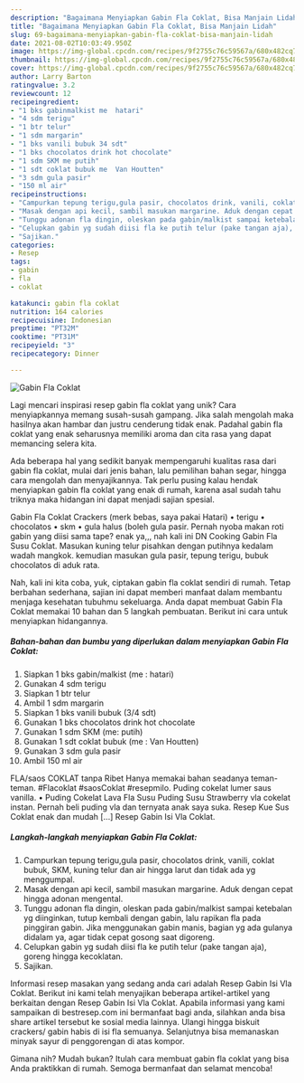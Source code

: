 ```yaml
---
description: "Bagaimana Menyiapkan Gabin Fla Coklat, Bisa Manjain Lidah"
title: "Bagaimana Menyiapkan Gabin Fla Coklat, Bisa Manjain Lidah"
slug: 69-bagaimana-menyiapkan-gabin-fla-coklat-bisa-manjain-lidah
date: 2021-08-02T10:03:49.950Z
image: https://img-global.cpcdn.com/recipes/9f2755c76c59567a/680x482cq70/gabin-fla-coklat-foto-resep-utama.jpg
thumbnail: https://img-global.cpcdn.com/recipes/9f2755c76c59567a/680x482cq70/gabin-fla-coklat-foto-resep-utama.jpg
cover: https://img-global.cpcdn.com/recipes/9f2755c76c59567a/680x482cq70/gabin-fla-coklat-foto-resep-utama.jpg
author: Larry Barton
ratingvalue: 3.2
reviewcount: 12
recipeingredient:
- "1 bks gabinmalkist me  hatari"
- "4 sdm terigu"
- "1 btr telur"
- "1 sdm margarin"
- "1 bks vanili bubuk 34 sdt"
- "1 bks chocolatos drink hot chocolate"
- "1 sdm SKM me putih"
- "1 sdt coklat bubuk me  Van Houtten"
- "3 sdm gula pasir"
- "150 ml air"
recipeinstructions:
- "Campurkan tepung terigu,gula pasir, chocolatos drink, vanili, coklat bubuk, SKM, kuning telur dan air hingga larut dan tidak ada yg menggumpal."
- "Masak dengan api kecil, sambil masukan margarine. Aduk dengan cepat hingga adonan mengental."
- "Tunggu adonan fla dingin, oleskan pada gabin/malkist sampai ketebalan yg diinginkan, tutup kembali dengan gabin, lalu rapikan fla pada pinggiran gabin. Jika menggunakan gabin manis, bagian yg ada gulanya didalam ya, agar tidak cepat gosong saat digoreng."
- "Celupkan gabin yg sudah diisi fla ke putih telur (pake tangan aja), goreng hingga kecoklatan."
- "Sajikan."
categories:
- Resep
tags:
- gabin
- fla
- coklat

katakunci: gabin fla coklat 
nutrition: 164 calories
recipecuisine: Indonesian
preptime: "PT32M"
cooktime: "PT31M"
recipeyield: "3"
recipecategory: Dinner

---
```



![Gabin Fla Coklat](https://img-global.cpcdn.com/recipes/9f2755c76c59567a/680x482cq70/gabin-fla-coklat-foto-resep-utama.jpg)

Lagi mencari inspirasi resep gabin fla coklat yang unik? Cara menyiapkannya memang susah-susah gampang. Jika salah mengolah maka hasilnya akan hambar dan justru cenderung tidak enak. Padahal gabin fla coklat yang enak seharusnya memiliki aroma dan cita rasa yang dapat memancing selera kita.

Ada beberapa hal yang sedikit banyak mempengaruhi kualitas rasa dari gabin fla coklat, mulai dari jenis bahan, lalu pemilihan bahan segar, hingga cara mengolah dan menyajikannya. Tak perlu pusing kalau hendak menyiapkan gabin fla coklat yang enak di rumah, karena asal sudah tahu triknya maka hidangan ini dapat menjadi sajian spesial.

Gabin Fla Coklat Crackers (merk bebas, saya pakai Hatari) • terigu • chocolatos • skm • gula halus (boleh gula pasir. Pernah nyoba makan roti gabin yang diisi sama tape? enak ya,,, nah kali ini DN Cooking Gabin Fla Susu Coklat. Masukan kuning telur pisahkan dengan putihnya kedalam wadah mangkok. kemudian masukan gula pasir, tepung terigu, bubuk chocolatos di aduk rata.


Nah, kali ini kita coba, yuk, ciptakan gabin fla coklat sendiri di rumah. Tetap berbahan sederhana, sajian ini dapat memberi manfaat dalam membantu menjaga kesehatan tubuhmu sekeluarga. Anda dapat membuat Gabin Fla Coklat memakai 10 bahan dan 5 langkah pembuatan. Berikut ini cara untuk menyiapkan hidangannya.

<!--inarticleads1-->

##### Bahan-bahan dan bumbu yang diperlukan dalam menyiapkan Gabin Fla Coklat:

1. Siapkan 1 bks gabin/malkist (me : hatari)
1. Gunakan 4 sdm terigu
1. Siapkan 1 btr telur
1. Ambil 1 sdm margarin
1. Siapkan 1 bks vanili bubuk (3/4 sdt)
1. Gunakan 1 bks chocolatos drink hot chocolate
1. Gunakan 1 sdm SKM (me: putih)
1. Gunakan 1 sdt coklat bubuk (me : Van Houtten)
1. Gunakan 3 sdm gula pasir
1. Ambil 150 ml air


FLA/saos COKLAT tanpa Ribet Hanya memakai bahan seadanya teman-teman. #Flacoklat #saosCoklat #resepmilo. Puding cokelat lumer saus vanilla. • Puding Cokelat Lava Fla Susu Puding Susu Strawberry vla cokelat instan. Pernah beli puding vla dan ternyata anak saya suka. Resep Kue Sus Coklat enak dan mudah […] Resep Gabin Isi Vla Coklat. 

<!--inarticleads2-->

##### Langkah-langkah menyiapkan Gabin Fla Coklat:

1. Campurkan tepung terigu,gula pasir, chocolatos drink, vanili, coklat bubuk, SKM, kuning telur dan air hingga larut dan tidak ada yg menggumpal.
1. Masak dengan api kecil, sambil masukan margarine. Aduk dengan cepat hingga adonan mengental.
1. Tunggu adonan fla dingin, oleskan pada gabin/malkist sampai ketebalan yg diinginkan, tutup kembali dengan gabin, lalu rapikan fla pada pinggiran gabin. Jika menggunakan gabin manis, bagian yg ada gulanya didalam ya, agar tidak cepat gosong saat digoreng.
1. Celupkan gabin yg sudah diisi fla ke putih telur (pake tangan aja), goreng hingga kecoklatan.
1. Sajikan.


Informasi resep masakan yang sedang anda cari adalah Resep Gabin Isi Vla Coklat. Berikut ini kami telah menyajikan beberapa artikel-artikel yang berkaitan dengan Resep Gabin Isi Vla Coklat. Apabila informasi yang kami sampaikan di bestresep.com ini bermanfaat bagi anda, silahkan anda bisa share artikel tersebut ke sosial media lainnya. Ulangi hingga biskuit crackers/ gabin habis di isi fla semuanya. Selanjutnya bisa memanaskan minyak sayur di penggorengan di atas kompor. 

Gimana nih? Mudah bukan? Itulah cara membuat gabin fla coklat yang bisa Anda praktikkan di rumah. Semoga bermanfaat dan selamat mencoba!
